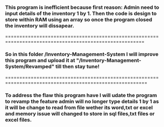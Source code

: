 ### This program is inefficient because first reason: Admin need to input details of the inventory 1 by 1. Then the code is design to store within RAM using an array so once the program closed the inventory will dissapear.
=======================================================================================================
### So in this folder /Inventory-Management-System I will improve this program and upload it at "/Inventory-Management-System/Revamped" till then stay tune!
========================================================================================================
### To address the flaw this program have I will udate the program to revamp the feature admin will no longer type details 1 by 1 as it will be change to read from file wether its word,txt or excel and memory issue will changed to store in sql files,txt files or excel files.
